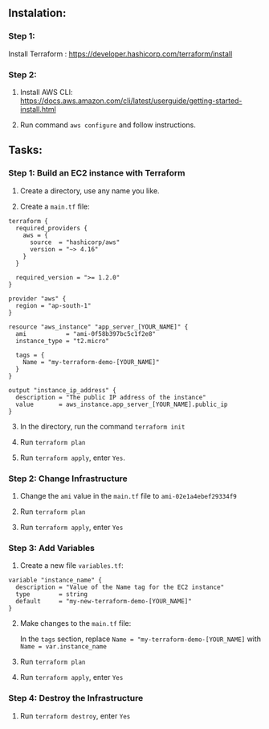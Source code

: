 ## Instalation:

### Step 1:

Install Terraform : <https://developer.hashicorp.com/terraform/install>

### Step 2:

1. Install AWS CLI: <https://docs.aws.amazon.com/cli/latest/userguide/getting-started-install.html>

2. Run command `aws configure` and follow instructions.

## Tasks:

### Step 1: Build an EC2 instance with Terraform

1. Create a directory, use any name you like.

2. Create a `main.tf` file:

```hcl
terraform {
  required_providers {
    aws = {
      source  = "hashicorp/aws"
      version = "~> 4.16"
    }
  }

  required_version = ">= 1.2.0"
}

provider "aws" {
  region = "ap-south-1"
}

resource "aws_instance" "app_server_[YOUR_NAME]" {
  ami           = "ami-0f58b397bc5c1f2e8"
  instance_type = "t2.micro"

  tags = {
    Name = "my-terraform-demo-[YOUR_NAME]"
  }
}

output "instance_ip_address" {
  description = "The public IP address of the instance"
  value       = aws_instance.app_server_[YOUR_NAME].public_ip
}
```

3. In the directory, run the command `terraform init`

4. Run `terraform plan`

5. Run `terraform apply`, enter `Yes`.

### Step 2: Change Infrastructure

1. Change the `ami` value in the `main.tf` file to `ami-02e1a4ebef29334f9`

2. Run `terraform plan`

3. Run `terraform apply`, enter `Yes`

### Step 3: Add Variables

1. Create a new file `variables.tf`:

```hcl
variable "instance_name" {
  description = "Value of the Name tag for the EC2 instance"
  type        = string
  default     = "my-new-terraform-demo-[YOUR_NAME]"
}
```

2. Make changes to the `main.tf` file:

   In the `tags` section, replace `Name = "my-terraform-demo-[YOUR_NAME]` with `Name = var.instance_name`

3. Run `terraform plan`

4. Run `terraform apply`, enter `Yes`

### Step 4: Destroy the Infrastructure

1. Run `terraform destroy`, enter `Yes`
